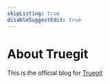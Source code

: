 ```yaml
---
skipListing: true
disableSuggestEdit: true
---
```


# About Truegit

This is the official blog for [Truegit](https:/truegit.io)
